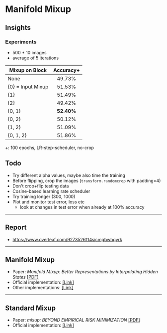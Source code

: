 # Manifold Mixup

## Insights

### Experiments
* 500 * 10 images
* average of 5 iterations

| Mixup on Block    | Accuracy+ |
| ----------------- |:--------:|
| None              | 49.73%   |
| {0} = Input Mixup | 51.53%   |
| {1}               | 51.49%   |
| {2}               | 49.42%   |
| {0, 1}            | **52.40%**   |
| {0, 2}            | 50.12%   |
| {1, 2}            | 51.09%   |
| {0, 1, 2}         | 51.86%   |

+: 100 epochs, LR-step-scheduler, no-crop

## Todo
* Try different alpha values, maybe also time the training
* Before flipping, crop the images (`transform.randomcrop` with padding=4)
* Don't crop+flip testing data
* Cosine-based learning rate scheduler
* Try training longer (300, 1000)
* Plot and monitor test error, loss etc
    * look at changes in test error when already at 100% accuracy

---

## Report
* https://www.overleaf.com/9273526114sjcmgbwhqyrk
---

## Manifold Mixup
* Paper: _Manifold Mixup: Better Representations by Interpolating Hidden States_ [[PDF]](http://proceedings.mlr.press/v97/verma19a/verma19a.pdf)
* Official implementation: [[Link]](https://github.com/vikasverma1077/manifold_mixup)
* Other implementations: [[Link]](https://paperswithcode.com/paper/manifold-mixup-better-representations-by#code)

---

## Standard Mixup

* Paper: _mixup: BEYOND EMPIRICAL RISK MINIMIZATION_ [[PDF]](https://openreview.net/pdf?id=r1Ddp1-Rb)
* Official implementation: [[Link]](https://github.com/facebookresearch/mixup-cifar10)
